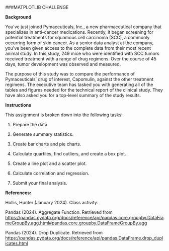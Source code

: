 ###MATPLOTLIB CHALLENGE

**Background**

You've just joined Pymaceuticals, Inc., a new pharmaceutical company that specializes in anti-cancer medications. Recently, it began screening for potential treatments for squamous cell carcinoma (SCC), a commonly occurring form of skin cancer. As a senior data analyst at the company, you've been given access to the complete data from their most recent animal study. In this study, 249 mice who were identified with SCC tumors received treatment with a range of drug regimens. Over the course of 45 days, tumor development was observed and measured. 



The purpose of this study was to compare the performance of Pymaceuticals’ drug of interest, Capomulin, against the other treatment regimens. The executive team has tasked you with generating all of the tables and figures needed for the technical report of the clinical study. They have also asked you for a top-level summary of the study results.



**Instructions**

This assignment is broken down into the following tasks:


   1. Prepare the data.
   
   2. Generate summary statistics.
   
   3. Create bar charts and pie charts.
   
   4. Calculate quartiles, find outliers, and create a box plot.
   
   5. Create a line plot and a scatter plot.
   
   6. Calculate correlation and regression.
   
   7. Submit your final analysis.


**References:**

Hollis, Hunter (January 2024). Class activity.

Pandas (2024). Aggregate Function. Retrieved from https://pandas.pydata.org/docs/reference/api/pandas.core.groupby.DataFrameGroupBy.agg.html#pandas.core.groupby.DataFrameGroupBy.agg
 
Pandas (2024). Drop Duplicate. Retrieved from https://pandas.pydata.org/docs/reference/api/pandas.DataFrame.drop_duplicates.html
